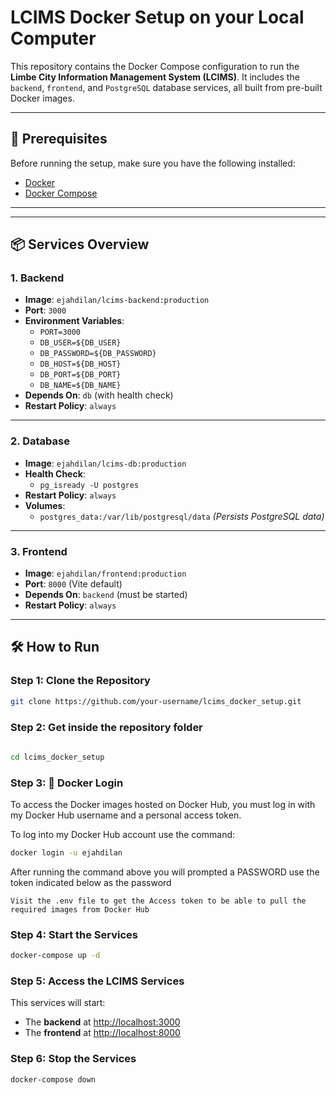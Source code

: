 # LCIMS Docker Setup on your Local Computer

This repository contains the Docker Compose configuration to run the **Limbe City Information Management System (LCIMS)**. It includes the `backend`, `frontend`, and `PostgreSQL` database services, all built from pre-built Docker images.

---

## 🚀 Prerequisites

Before running the setup, make sure you have the following installed:

- [Docker](https://docs.docker.com/get-docker/)
- [Docker Compose](https://docs.docker.com/compose/install/)

---

---

## 📦 Services Overview

### 1. Backend

- **Image**: `ejahdilan/lcims-backend:production`
- **Port**: `3000`
- **Environment Variables**:
    - `PORT=3000`
    - `DB_USER=${DB_USER}`
    - `DB_PASSWORD=${DB_PASSWORD}`
    - `DB_HOST=${DB_HOST}`
    - `DB_PORT=${DB_PORT}`
    - `DB_NAME=${DB_NAME}`
- **Depends On**: `db` (with health check)
- **Restart Policy**: `always`

---

### 2. Database

- **Image**: `ejahdilan/lcims-db:production`
- **Health Check**:
  - `pg_isready -U postgres`
- **Restart Policy**: `always`
- **Volumes**:
  - `postgres_data:/var/lib/postgresql/data` *(Persists PostgreSQL data)*

---

### 3. Frontend

- **Image**: `ejahdilan/frontend:production`
- **Port**: `8000` (Vite default)
- **Depends On**: `backend` (must be started)
- **Restart Policy**: `always`

---

## 🛠️ How to Run

### Step 1: Clone the Repository

```bash
git clone https://github.com/your-username/lcims_docker_setup.git

```

### Step 2: Get inside the repository folder

```bash
    
cd lcims_docker_setup

```

### Step 3: 🔐 Docker Login

To access the Docker images hosted on Docker Hub, you must log in with my Docker Hub username and a personal access token.

To log into my Docker Hub account use the command:

```bash
docker login -u ejahdilan
```

After running the command above you will prompted a PASSWORD use the token indicated below as the password

`
Visit the .env file to get the Access token to be able to pull the required images from Docker Hub
`

### Step 4: Start the Services

```bash
docker-compose up -d
```

### Step 5: Access the LCIMS Services

This services will start:

- The **backend** at [http://localhost:3000](http://localhost:3000)
- The **frontend** at [http://localhost:8000](http://localhost:8000)

### Step 6: Stop the Services

```bash
docker-compose down
```
